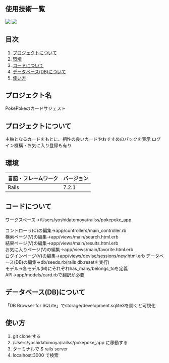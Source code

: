 <div id="top"></div>

## 使用技術一覧

<!-- シールド一覧 -->
<!-- 該当するプロジェクトの中から任意のものを選ぶ-->
<p style="display: inline">
  <!-- バックエンドのフレームワーク一覧 -->
  <img src="https://img.shields.io/badge/-Rails-CC0000.svg?logo=rails&style=plastic">
  <!-- バックエンドの言語一覧 -->
  <img src="https://img.shields.io/badge/-Ruby-CC342D.svg?logo=ruby&style=plastic">
</p>

## 目次

1. [プロジェクトについて](#プロジェクトについて)
2. [環境](#環境)
3. [コードについて](#コードについて)
4. [データベース(DB)について](#データベースdbについて)
5. [使い方](#使い方)

<!-- プロジェクト名を記載 -->

## プロジェクト名

PokePokeのカードサジェスト

<!-- プロジェクトについて -->

## プロジェクトについて

主軸となるカードをもとに、相性の良いカードやおすすめのパックを表示
ログイン機構・お気に入り登録も有り

## 環境

<!-- 言語、フレームワーク、ミドルウェア、インフラの一覧とバージョンを記載 -->

| 言語・フレームワーク  | バージョン |
| --------------------- | ---------- |
| Rails                 | 7.2.1      |

## コードについて

ワークスペース→/Users/yoshidatomoya/railss/pokepoke_app

コントローラ(C)の編集→app/controllers/main_controller.rb  
検索ページ(V)の編集→app/views/main/search.html.erb  
結果ページ(V)の編集→app/views/main/results.html.erb  
お気に入りページ(V)の編集→app/views/main/favorite.html.erb  
ログインページ(V)の編集→app/views/devise/sessions/new.html.erb
データベース(DB)の編集→db/seeds.rb(rails db:resetを実行)  
モデル→各モデル(M)にそれぞれhas_many/belongs_toを定義
API→app/models/card.rbで翻訳が必要

## データベース(DB)について

「DB Browser for SQLite」でstorage/development.sqlite3を開くと可視化

## 使い方

1. git clone する
2. /Users/yoshidatomoya/railss/pokepoke_app に移動する
3. ターミナルで $ rails server
4. localhost:3000 で検索